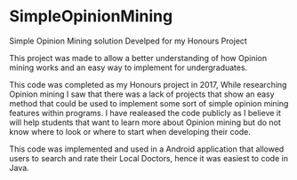 # SimpleOpinionMining
Simple Opinion Mining solution Develped for my Honours Project

This project was made to allow a better understanding of how Opinion mining works and an easy way to implement for undergraduates. 

This code was completed as my Honours project in 2017, While researching Opinion mining I saw that there was a lack of projects that show an 
easy method that could be used to implement some sort of simple opinion mining features within programs. 
I have realeased the code publicly as I believe it will help students that want to learn more about Opinion mining but do not know where to 
look or where to start when developing their code.

This code was implemented and used in a Android application that allowed users to search and rate their Local Doctors, hence it was easiest
to code in Java. 


